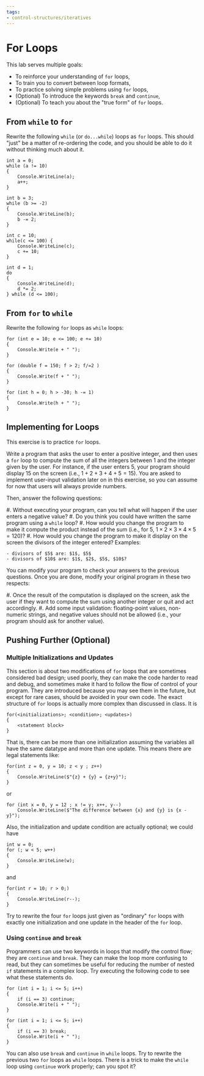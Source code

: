 ```yaml
---
tags:
- control-structures/iteratives
---
```



#  For Loops

This lab serves multiple goals:

- To reinforce your understanding of `for` loops,
- To train you to convert between loop formats,
- To practice solving simple problems using `for` loops,
- (Optional) To introduce the keywords `break` and `continue`,
- (Optional) To teach you about the "true form" of `for` loops.


## From `while` to `for`

Rewrite the following `while` (or `do...while`) loops as `for` loops.
This should "just" be a matter of re-ordering the code, and you should be able to do it without thinking much about it.

```
int a = 0;
while (a != 10)
{
    Console.WriteLine(a);
    a++;
}
```

```
int b = 3;
while (b >= -2)
{
    Console.WriteLine(b);
    b -= 2;
}
```

```
int c = 10;
while(c <= 100) {
    Console.WriteLine(c);
    c += 10;
}
```

```
int d = 1;
do
{
    Console.WriteLine(d);
    d *= 2;
} while (d <= 100);
```

## From `for` to `while`

Rewrite the following `for` loops as `while` loops:

```
for (int e = 10; e <= 100; e += 10)
{
    Console.Write(e + " ");
}
```

```
for (double f = 150; f > 2; f/=2 ) 
{
    Console.Write(f + " ");
}
```

<!--
```
for (char g = 'A' ; g !='a'; g = (char)((int)g +1) ) Console.Write(g + " ");
```
-->

```
for (int h = 0; h > -30; h -= 1)
{
    Console.Write(h + " ");
}
``` 

## Implementing for Loops

This exercise is to practice `for` loops.

Write a program that asks the user to enter a positive integer, and then uses a `for` loop to compute the sum of all the integers between $1$ and the integer given by the user.
For instance, if the user enters $5$, your program should display $15$ on the screen (i.e., $1 + 2 + 3 + 4 + 5 = 15$).
You are asked to implement user-input validation later on in this exercise, so you can assume for now that users will always provide numbers.

Then, answer the following questions:

#. Without executing your program, can you tell what will happen if the user enters a negative value?
#. Do you think you could have written the same program using a `while` loop?
#. How would you change the program to make it compute the product instead of the sum  (i.e., for $5$, $1 × 2 × 3 × 4 × 5 = 120$)?
#. How would you change the program to make it display on the screen the divisors of the integer entered? Examples:
 
    - divisors of $5$ are: $1$, $5$
    - divisors of $10$ are: $1$, $2$, $5$, $10$?

You can modify your program to check your answers to the previous questions.
Once you are done, modify your original program in these two respects:

#. Once the result of the computation is displayed on the screen, ask the user if they want to compute the sum using another integer or quit and act accordingly.
#. Add some input validation: floating-point values, non-numeric strings, and negative values should not be allowed (i.e., your program should ask for another value).


## Pushing Further (Optional)

### Multiple Initializations and Updates

This section is about two modifications of `for` loops that are sometimes considered bad design; used poorly, they can make the code harder to read and debug, and sometimes make it hard to follow the flow of control of your program.
They are introduced because you may see them in the future, but except for rare cases, should be avoided in your own code.
The exact structure of `for` loops is actually more complex than discussed in class.
It is

```
for(<initializations>; <condition>; <updates>)
{
    <statement block>
}
```

That is, there can be more than one initialization assuming the variables all have the same datatype and more than one update.
This means there are legal statements like:

```
for(int z = 0, y = 10; z < y ; z++)
{ 
    Console.WriteLine($"{z} + {y} = {z+y}"); 
}
```

or

```
for (int x = 0, y = 12 ; x != y; x++, y--)
    Console.WriteLine($"The difference between {x} and {y} is {x - y}");
```

Also, the initialization and update condition are actually optional; we could have

```
int w = 0;
for (; w < 5; w++) 
{ 
    Console.WriteLine(w); 
}
```

and

```
for(int r = 10; r > 0;) 
{ 
    Console.WriteLine(r--); 
}
```

Try to rewrite the four `for` loops just given as "ordinary" `for` loops with exactly one initialization and one update in the header of the `for` loop.

### Using `continue` and `break`

Programmers can use two keywords in loops that modify the control flow; they are  `continue` and `break`.
They can make the loop more confusing to read, but they can sometimes be useful for reducing the number of nested `if` statements in a complex loop.
Try executing the following code to see what these statements do.

```
for (int i = 1; i <= 5; i++)
{
    if (i == 3) continue;
    Console.Write(i + " ");
}
```


```
for (int i = 1; i <= 5; i++)
{
    if (i == 3) break;
    Console.Write(i + " ");
}
```

You can also use `break` and `continue` in `while` loops.
Try to rewrite the previous two `for` loops as `while` loops. 
There is a trick to make the `while` loop using `continue` work properly; can you spot it?

